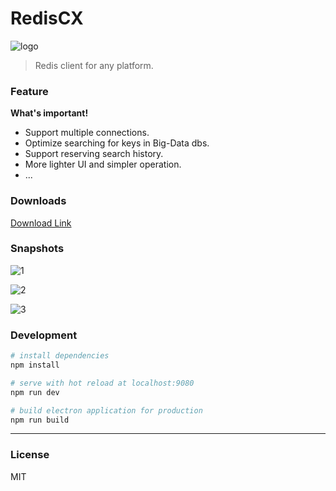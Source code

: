 # RedisCX

![logo](https://i.loli.net/2018/07/10/5b447752b3020.png)

> Redis client for any platform.

### Feature

**What's important!**

* Support multiple connections.
* Optimize searching for keys in Big-Data dbs.
* Support reserving search history.
* More lighter UI and simpler operation.
* ...

### Downloads

[Download Link](https://github.com/Sidfate/redisCX/releases)

### Snapshots

![1](https://i.loli.net/2018/07/23/5b55720614ed9.png)

![2](https://i.loli.net/2018/07/23/5b5572395fb92.png)

![3](https://i.loli.net/2018/07/23/5b55725b3760c.png)

### Development

``` bash
# install dependencies
npm install

# serve with hot reload at localhost:9080
npm run dev

# build electron application for production
npm run build

```

---

### License

MIT